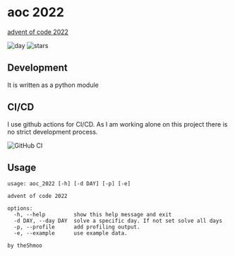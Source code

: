 # aoc 2022

[advent of code 2022](https://adventofcode.com/2022)

![day](https://img.shields.io/badge/day%20📅-5-blue)
![stars](https://img.shields.io/badge/stars%20⭐-10-yellow)

## Development

It is written as a python module

## CI/CD

I use github actions for CI/CD.
As I am working alone on this project there is no strict development process.

![GitHub CI](https://github.com/theShmoo/aoc2022/actions/workflows/workflow.yml/badge.svg)

## Usage


```
usage: aoc_2022 [-h] [-d DAY] [-p] [-e]

advent of code 2022

options:
  -h, --help         show this help message and exit
  -d DAY, --day DAY  solve a specific day. If not set solve all days
  -p, --profile      add profiling output.
  -e, --example      use example data.

by theShmoo
```
